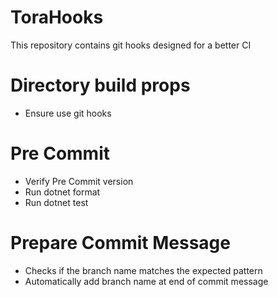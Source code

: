 # ToraHooks

This repository contains git hooks designed for a better CI

# Directory build props
- Ensure use git hooks

# Pre Commit
- Verify Pre Commit version
- Run dotnet format
- Run dotnet test

# Prepare Commit Message
- Checks if the branch name matches the expected pattern
- Automatically add branch name at end of commit message 
